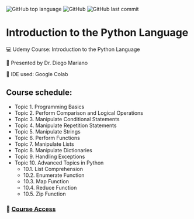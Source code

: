 ![GitHub top language](https://img.shields.io/github/languages/top/souzafcharles/Introduction-to-the-Python-Language)
![GitHub](https://img.shields.io/github/license/souzafcharles/Introduction-to-the-Python-Language)
![GitHub last commit](https://img.shields.io/github/last-commit/souzafcharles/Introduction-to-the-Python-Language)

# Introduction to the Python Language

:computer: Udemy Course: Introduction to the Python Language

:triangular_flag_on_post: Presented by Dr. Diego Mariano

:handshake: IDE used: Google Colab

## Course schedule:

- Topic 1. Programming Basics
- Topic 2. Perform Comparison and Logical Operations
- Topic 3. Manipulate Conditional Statements
- Topic 4. Manipulate Repetition Statements
- Topic 5. Manipulate Strings
- Topic 6. Perform Functions
- Topic 7. Manipulate Lists
- Topic 8. Manipulate Dictionaries
- Topic 9. Handling Exceptions
- Topic 10. Advanced Topics in Python
  - 10.1. List Comprehension
  - 10.2. Enumerate Function
  - 10.3. Map Function
  - 10.4. Reduce Function
  - 10.5. Zip Function


### :link: [Course Access](https://www.udemy.com/course/intro_python/)
